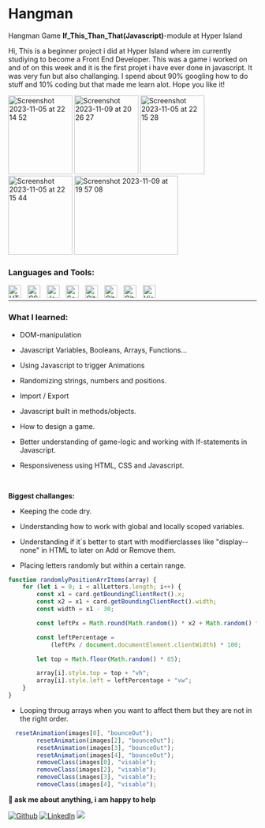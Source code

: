 # Hangman

Hangman Game **If_This_Than_That(Javascript)**-module at Hyper Island

Hi, This is a beginner project i did at Hyper Island where im currently studiying to become a Front End Developer. This was a game i worked on and of on this week and it is the first projet i have ever done in javascript. It was very fun but also challanging. I spend about 90% googling how to do stuff and 10% coding but that made me learn alot. Hope you like it!

<img width="130" height="160" alt="Screenshot 2023-11-05 at 22 14 52" src="https://github.com/OskarSollenberg/fed25-fundamentals-mtv/assets/122973984/5733d3d4-3de9-46c0-bd3b-e6ab8fa9f561">

<img width="130" height="160" alt="Screenshot 2023-11-09 at 20 26 27" src="https://github.com/OskarSollenberg/ITTT---Hangman-ver2/assets/122973984/4ec30143-5a21-4408-a165-9a42c65975e9">

<img width="130" height="160" alt="Screenshot 2023-11-05 at 22 15 28" src="https://github.com/OskarSollenberg/fed25-fundamentals-mtv/assets/122973984/cde8578a-b823-400e-9a2d-e9f6b4aa6495">

<img  width="130" height="160" alt="Screenshot 2023-11-05 at 22 15 44" src="https://github.com/OskarSollenberg/fed25-fundamentals-mtv/assets/122973984/c2b66878-7bc6-456c-bd0b-27b2c9c4424e">
<img width="210"  height="160" alt="Screenshot 2023-11-09 at 19 57 08" src="https://github.com/OskarSollenberg/ITTT---Hangman-ver2/assets/122973984/0193d562-6e4c-4439-829c-843eaf69e189">


### Languages and Tools:

<img align="left" alt="HTML5" width="26px" src="https://cdn.jsdelivr.net/gh/devicons/devicon/icons/html5/html5-original.svg" style="padding-right:10px;" />
<img align="left" alt="CSS3" width="26px" src="https://cdn.jsdelivr.net/gh/devicons/devicon/icons/css3/css3-original.svg" style="padding-right:10px;" />
<img align="left" alt="Javascript" width="26px" src="https://cdn.worldvectorlogo.com/logos/javascript-1.svg" style="padding-right:10px;" />
<img align="left" alt="Sass" width="26px" src="https://cdn.jsdelivr.net/gh/devicons/devicon/icons/sass/sass-original.svg" style="padding-right:10px;" />
<img align="left" alt="Git" width="26px" src="https://cdn.jsdelivr.net/gh/devicons/devicon/icons/git/git-original.svg" style="padding-right:10px;" />
<img align="left" alt="GitHub" width="26px" src="https://user-images.githubusercontent.com/3369400/139448065-39a229ba-4b06-434b-bc67-616e2ed80c8f.png" style="padding-right:10px;" />
<img align="left" alt="GitHub" width="26px" src="https://seeklogo.com/images/N/netlify-logo-758722CDF4-seeklogo.com.png" style="padding-right:10px;" />
<img align="left" alt="Visual Studio Code" width="26px" src="https://cdn.jsdelivr.net/gh/devicons/devicon/icons/vscode/vscode-original.svg" style="padding-right:10px;" />

<br />

---

### What I learned:

-   DOM-manipulation

-   Javascript Variables, Booleans, Arrays, Functions...

-   Using Javascript to trigger Animations

-   Randomizing strings, numbers and positions.

-   Import / Export

-   Javascript built in methods/objects.

-   How to design a game.

-   Better understanding of game-logic and working with If-statements in Javascript.

-   Responsiveness using HTML, CSS and Javascript.

<!--STRAT_SECTION:code-->

<br>

**Biggest challanges:**
- Keeping the code dry.
- Understanding how to work with global and locally scoped variables.
- Understanding if it´s better to start with modifierclasses like "display--none" in HTML to later on Add or Remove them. 

- Placing letters randomly but within a certain range.
```js
function randomlyPositionArrItems(array) {
    for (let i = 0; i < allLetters.length; i++) {
        const x1 = card.getBoundingClientRect().x;
        const x2 = x1 + card.getBoundingClientRect().width;
        const width = x1 - 30;

        const leftPx = Math.round(Math.random()) * x2 + Math.random() * width;

        const leftPercentage =
            (leftPx / document.documentElement.clientWidth) * 100;

        let top = Math.floor(Math.random() * 85);

        array[i].style.top = top + "vh";
        array[i].style.left = leftPercentage + "vw";
    }
}
```
- Looping throug arrays when you want to affect them but they are not in the right order.

```js
  resetAnimation(images[0], "bounceOut");
        resetAnimation(images[2], "bounceOut");
        resetAnimation(images[3], "bounceOut");
        resetAnimation(images[4], "bounceOut");
        removeClass(images[0], "visable");
        removeClass(images[2], "visable");
        removeClass(images[3], "visable");
        removeClass(images[4], "visable");
```

**💬 ask me about anything, i am happy to help**


<p>
<a href="https://github.com/thmsgbrt" target="_blank"><img alt="Github" src="https://img.shields.io/badge/GitHub-%2312100E.svg?&style=for-the-badge&logo=Github&logoColor=white" /></a> 
<a href="https://www.linkedin.com/in/thomas-guibert" target="_blank"><img alt="LinkedIn" src="https://img.shields.io/badge/linkedin-%230077B5.svg?&style=for-the-badge&logo=linkedin&logoColor=white" /></a>
<a href="https://www.instagram.com/mokkapps/"><img src="https://img.shields.io/badge/instagram-%23E4405F.svg?&style=for-the-badge&logo=instagram&logoColor=white"></a>
</p>
